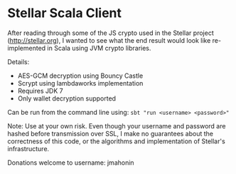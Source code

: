 # Stellar Scala Client

After reading through some of the JS crypto used in the Stellar project 
(http://stellar.org), I wanted to see what the end result would look like
re-implemented in Scala using JVM crypto libraries.

Details:
- AES-GCM decryption using Bouncy Castle
- Scrypt using lambdaworks implementation
- Requires JDK 7
- Only wallet decryption supported

Can be run from the command line using:
`sbt "run <username> <password>"`

Note: Use at your own risk. Even though your username and password are hashed
before transmission over SSL, I make no guarantees about the correctness of
this code, or the algorithms and implementation of Stellar's infrastructure.

Donations welcome to username: jmahonin